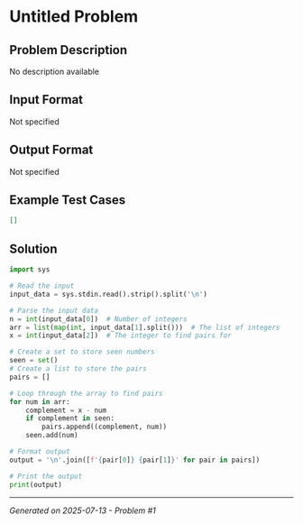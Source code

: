 # Untitled Problem

## Problem Description
No description available

## Input Format
Not specified

## Output Format
Not specified

## Example Test Cases
```json
[]
```

## Solution
```python
import sys

# Read the input
input_data = sys.stdin.read().strip().split('\n')

# Parse the input data
n = int(input_data[0])  # Number of integers
arr = list(map(int, input_data[1].split()))  # The list of integers
x = int(input_data[2])  # The integer to find pairs for

# Create a set to store seen numbers
seen = set()
# Create a list to store the pairs
pairs = []

# Loop through the array to find pairs
for num in arr:
    complement = x - num
    if complement in seen:
        pairs.append((complement, num))
    seen.add(num)

# Format output
output = '\n'.join([f'{pair[0]} {pair[1]}' for pair in pairs])

# Print the output
print(output)
```

---
*Generated on 2025-07-13 - Problem #1*